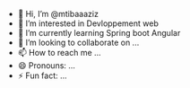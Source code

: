 - 👋 Hi, I’m @mtibaaaziz
- 👀 I’m interested in Devloppement web 
- 🌱 I’m currently learning Spring boot Angular
- 💞️ I’m looking to collaborate on ...
- 📫 How to reach me ...
- 😄 Pronouns: ...
- ⚡ Fun fact: ...

<!---
mtibaaaziz/mtibaaaziz is a ✨ special ✨ repository because its `README.md` (this file) appears on your GitHub profile.
You can click the Preview link to take a look at your changes.
--->
